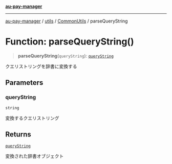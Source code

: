 [**au-pay-manager**](../../../../README.md)

***

[au-pay-manager](../../../../README.md) / [utils](../../../README.md) / [CommonUtils](../README.md) / parseQueryString

# Function: parseQueryString()

> **parseQueryString**(`queryString`): [`queryString`](../../../../interfaces/interfaces/queryString.md)

クエリストリングを辞書に変換する

## Parameters

### queryString

`string`

変換するクエリストリング

## Returns

[`queryString`](../../../../interfaces/interfaces/queryString.md)

変換された辞書オブジェクト
